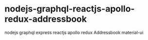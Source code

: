 # nodejs-graphql-reactjs-apollo-redux-addressbook
nodejs graphql express reactjs apollo redux Addressbook material-ui 
